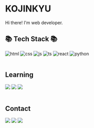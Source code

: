
<h1>KOJINKYU</h1>
 Hi there! I'm web developer.
<h2>📚 Tech Stack 📚</h2>
<div>
<img alt="html" src ="https://img.shields.io/badge/HTML5-E34F26?style=for-the-badge&logo=html5&logoColor=white"/>
<img alt="css" src ="https://img.shields.io/badge/CSS3-1572B6?style=for-the-badge&logo=css3&logoColor=white"/>
<img alt="js" src ="https://img.shields.io/badge/JavaScript-F7DF1E?style=for-the-badge&logo=javascript&logoColor=black"/>
<img alt="ts" src ="https://img.shields.io/badge/TypeScript-007ACC?style=for-the-badge&logo=typescript&logoColor=white"/>
<img alt="react" src ="https://img.shields.io/badge/React-20232A?style=for-the-badge&logo=react&logoColor=61DAFB"/>
<img alt="python" src ="https://img.shields.io/badge/Python-3776AB?style=for-the-badge&logo=python&logoColor=white"/>
<!--<img src="https://img.shields.io/badge/bootstrap-7952B3?style=for-the-badge&logo=bootstrap&logoColor=white">-->
<!-- 주석내용 -->
</div><br/>

<div> 
<h2>Learning</h2>
<img src ="https://img.shields.io/badge/Node.js-43853D?style=for-the-badge&logo=node.js&logoColor=white"/>
<img src ="https://img.shields.io/badge/MongoDB-4EA94B?style=for-the-badge&logo=mongodb&logoColor=white"/>
<!-- <img src="https://img.shields.io/badge/MySQL-4479A1?style=for-the-badge&logo=MySQL&logoColor=white"> -->
<img src="https://img.shields.io/badge/Next.js-000000?style=for-the-badge&logo=Next.js&logoColor=white">
<!--<img src="https://img.shields.io/badge/AWS Lambda-FF9900?style=for-the-badge&logo=AWS Lambda&logoColor=white"> -->

</div>


<br/>
<h2>Contact</h2>
<div>
<a href="http://kjkj2077.github.io"><img src="https://img.shields.io/badge/Tech%20Blog-11B48A?style=flat-square&logo=Vimeo&logoColor=white&link=http://kjkj2077.github.io"/></a>
<a href="https://www.instagram.com/jinkyu_ko/" ><img src="https://img.shields.io/badge/Instagram-E4405F?style=flat-square&logo=Instagram&logoColor=white"/></a>
<a href="mailto:kjkj2077@naver.com"><img src="https://img.shields.io/badge/Gmail-d14836?style=flat-square&logo=Gmail&logoColor=white&link=kjkj2077@naver.com"/></a>
</div>


	
